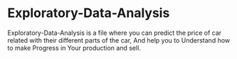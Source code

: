 # Exploratory-Data-Analysis

Exploratory-Data-Analysis is a file where you can predict the price of car related with their different parts of the car, And help you to Understand how to make Progress in Your production and sell.

